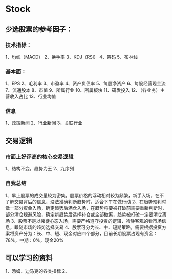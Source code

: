 # Stock
## 少选股票的参考因子：
### 技术指标：
1、均线（MACD） 
2、换手率 
3、KDJ（RSI） 
4、筹码
5、布林线


### 基本面：
1、EPS 
2、毛利率 
3、市盈率 
4、资产负债率 
5、每股净资产 
6、每股经营现金流 
7、流通股本
8、市值
9、所属行业
10、所属板块
11、研发投入
12、（各业务）主营收入占比
13、行业均值

### 信息
1、政策新闻
2、行业新闻
3、关联行业

## 交易逻辑
### 市面上好评高的核心交易逻辑
1、结构不变，趋势为王
2、九序列

### 自我总结
1、早上股票的成交量较为密集，股票价格的浮动相对较为频繁，新手入场，在不了解交易背后的信息，没法准确判断趋势时，适合下午在做行动
2、在趋势预判时做一部分资金入场，确定趋势后满仓入场，在趋势将要被打破前需要重新判断时，部分清仓规避风险，确定新趋势后选择补仓或全部撤离，趋势被打破一定要清仓离场
3、股票不是以赌徒心态入场，需要严格遵守投资的逻辑，冷静客观的看市场信息，跟随市场的趋势选择交易
4、股票可分为长、中、短期策略，需要根据投资方案将资产分为：长、中、短、现金对应四个部分，目前长期股票占现有资金：78%，中期：0%，现金20%

## 可以学习的资料
1、汤姆、迪马克的各类指标
2、
